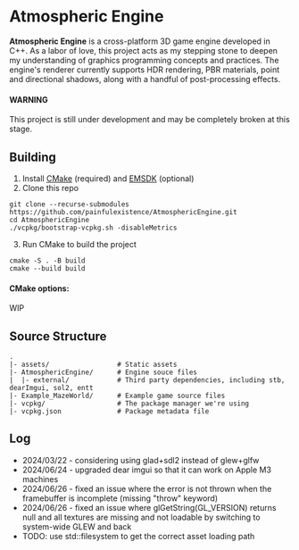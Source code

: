 # Atmospheric Engine
**Atmospheric Engine** is a cross-platform 3D game engine developed in C++. As a labor of love, this project acts as my stepping stone to deepen my understanding of graphics programming concepts and practices. The engine's renderer currently supports HDR rendering, PBR materials, point and directional shadows, along with a handful of post-processing effects.
#### WARNING
This project is still under development and may be completely broken at this stage.


## Building
1. Install [CMake](https://cmake.org/download/) (required) and [EMSDK](https://emscripten.org/docs/getting_started/downloads.html) (optional)
2. Clone this repo
```
git clone --recurse-submodules https://github.com/painfulexistence/AtmosphericEngine.git
cd AtmosphericEngine
./vcpkg/bootstrap-vcpkg.sh -disableMetrics
```
3. Run CMake to build the project
```
cmake -S . -B build
cmake --build build
```
#### CMake options:
WIP


## Source Structure
```
.
|- assets/                 # Static assets
|- AtmosphericEngine/      # Engine souce files
|  |- external/            # Third party dependencies, including stb, dearImgui, sol2, entt
|- Example_MazeWorld/      # Example game source files
|- vcpkg/                  # The package manager we're using
|- vcpkg.json              # Package metadata file
```


## Log
- 2024/03/22 - considering using glad+sdl2 instead of glew+glfw
- 2024/06/24 - upgraded dear imgui so that it can work on Apple M3 machines
- 2024/06/26 - fixed an issue where the error is not thrown when the framebuffer is incomplete (missing "throw" keyword)
- 2024/06/26 - fixed an issue where glGetString(GL_VERSION) returns null and all textures are missing and not loadable by switching to system-wide GLEW and back
- TODO: use std::filesystem to get the correct asset loading path
